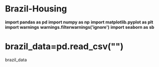 # Brazil-Housing
**import pandas as pd**
**import numpy as np**
**import matplotlib.pyplot as plt**
**import warnings**
**warnings.filterwarnings('ignore')**
**import seaborn as sb**


# brazil_data=pd.read_csv("")
brazil_data
